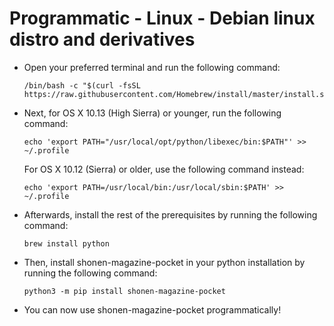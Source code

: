# Programmatic - Linux - Debian linux distro and derivatives

- Open your preferred terminal and run the following command:

    ```shell
    /bin/bash -c "$(curl -fsSL https://raw.githubusercontent.com/Homebrew/install/master/install.sh)
    ```

- Next, for OS X 10.13 (High Sierra) or younger, run the following command:

    ```shell
    echo 'export PATH="/usr/local/opt/python/libexec/bin:$PATH"' >> ~/.profile
    ```

    For OS X 10.12 (Sierra) or older, use the following command instead:

    ```shell
    echo 'export PATH=/usr/local/bin:/usr/local/sbin:$PATH' >> ~/.profile
    ```

- Afterwards, install the rest of the prerequisites by running the following command:

    ```shell
    brew install python
    ```

- Then, install shonen-magazine-pocket in your python installation by running the following command:

    ```shell
    python3 -m pip install shonen-magazine-pocket
    ```

- You can now use shonen-magazine-pocket programmatically!
